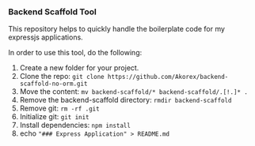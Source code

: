 ### Backend Scaffold Tool

This repository helps to quickly handle the boilerplate code for my expressjs applications.

In order to use this tool, do the following:

1. Create a new folder for your project.
2. Clone the repo: `git clone https://github.com/Akorex/backend-scaffold-no-orm.git`
3. Move the content: ```mv backend-scaffold/* backend-scaffold/.[!.]* . ```
4. Remove the backend-scaffold directory: ```rmdir backend-scaffold```
5. Remove git: ```rm -rf .git```
6. Initialize git: ```git init```
7. Install dependencies: ```npm install```
8. echo ```"### Express Application" > README.md```
